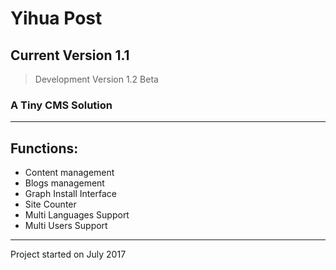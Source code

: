 # Yihua Post
## Current Version 1.1
> Development Version 1.2 Beta

### A Tiny CMS Solution
<hr>


## Functions:
- Content management
- Blogs management
- Graph Install Interface
- Site Counter
- Multi Languages Support
- Multi Users Support





<hr>
Project started on July 2017
